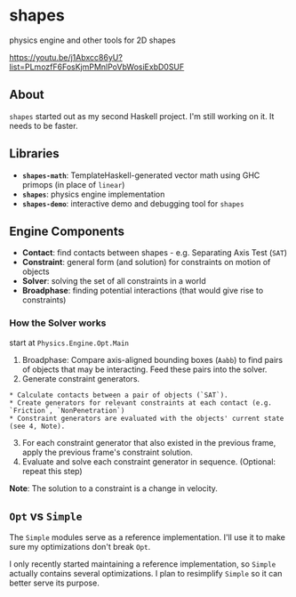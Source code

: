 # shapes #

physics engine and other tools for 2D shapes

https://youtu.be/j1Abxcc86yU?list=PLmozfF6FosKjmPMnlPoVbWosiExbD0SUF

## About ##

`shapes` started out as my second Haskell project. I'm still working on it. It needs to be faster.

## Libraries ##
  
  * **`shapes-math`**: TemplateHaskell-generated vector math using GHC primops (in place of `linear`)
  * **`shapes`**: physics engine implementation
  * **`shapes-demo`**: interactive demo and debugging tool for `shapes`

## Engine Components ##

  * **Contact**: find contacts between shapes - e.g. Separating Axis Test (`SAT`)
  * **Constraint**: general form (and solution) for constraints on motion of objects
  * **Solver**: solving the set of all constraints in a world
  * **Broadphase**: finding potential interactions (that would give rise to constraints)

### How the Solver works ###
  start at `Physics.Engine.Opt.Main`

  1. Broadphase: Compare axis-aligned bounding boxes (`Aabb`) to find pairs of objects that may be interacting. Feed these pairs into the solver.
  2. Generate constraint generators. 

    * Calculate contacts between a pair of objects (`SAT`).
    * Create generators for relevant constraints at each contact (e.g. `Friction`, `NonPenetration`)
    * Constraint generators are evaluated with the objects' current state (see 4, Note).

  3. For each constraint generator that also existed in the previous frame,
     apply the previous frame's constraint solution.
  4. Evaluate and solve each constraint generator in sequence. (Optional: repeat this step)
  
  **Note**: The solution to a constraint is a change in velocity.

## `Opt` vs `Simple` ##

The `Simple` modules serve as a reference implementation. I'll use it to make sure my optimizations don't break `Opt`.

I only recently started maintaining a reference implementation, so `Simple` actually contains several optimizations.
I plan to resimplify `Simple` so it can better serve its purpose.
